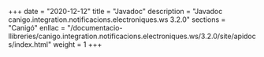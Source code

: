 +++
date        = "2020-12-12"
title       = "Javadoc"
description = "Javadoc canigo.integration.notificacions.electroniques.ws 3.2.0"
sections    = "Canigó"
enllac		= "/documentacio-llibreries/canigo.integration.notificacions.electroniques.ws/3.2.0/site/apidocs/index.html"
weight		= 1
+++
